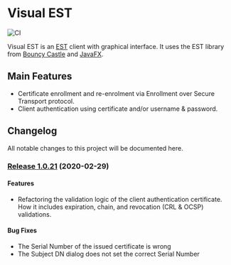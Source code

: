 # Visual EST 
![CI](https://github.com/visual-est/visual-est-public/workflows/Java%20CI/badge.svg)

Visual EST is an [EST](https://tools.ietf.org/html/rfc7030) client with graphical interface. It uses the EST library from [Bouncy Castle](https://www.bouncycastle.org/) and [JavaFX](https://openjfx.io/).

## Main Features
* Certificate enrollment and re-enrolment via Enrollment over Secure Transport protocol.
* Client authentication using certificate and/or username & password.

## Changelog

All notable changes to this project will be documented here.

### [Release 1.0.21](https://github.com/visual-est/visual-est-public/releases/tag/1.0.21) (2020-02-29)


#### Features

* Refactoring the validation logic of the client authentication certificate. How it includes expiration, chain, and revocation (CRL & OCSP) validations.



#### Bug Fixes

* The Serial Number of the issued certificate is wrong
* The Subject DN dialog does not set the correct Serial Number
